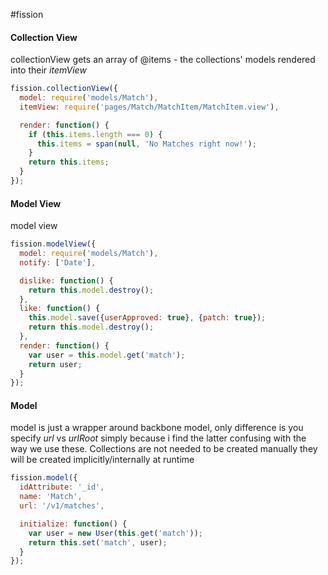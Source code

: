 #fission


#### Collection View 
collectionView gets an array of @items - the collections' models rendered into their *itemView*

```js
fission.collectionView({
  model: require('models/Match'),
  itemView: require('pages/Match/MatchItem/MatchItem.view'),

  render: function() {
    if (this.items.length === 0) {
      this.items = span(null, 'No Matches right now!');
    }
    return this.items;
  }
});
```     
     
#### Model View

model view

```js
fission.modelView({
  model: require('models/Match'),
  notify: ['Date'],

  dislike: function() {
    return this.model.destroy();
  },
  like: function() {
    this.model.save({userApproved: true}, {patch: true});
    return this.model.destroy();
  },
  render: function() {
    var user = this.model.get('match');
    return user;
  }
});
```

#### Model 

model is just a wrapper around backbone model, only difference is you specify *url* vs *urlRoot* simply because i find the latter confusing with the way we use these.  Collections are not needed to be created manually they will be created implicitly/internally at runtime

```js
fission.model({
  idAttribute: '_id',
  name: 'Match',
  url: '/v1/matches',

  initialize: function() {
    var user = new User(this.get('match'));
    return this.set('match', user);
  }
});

```
